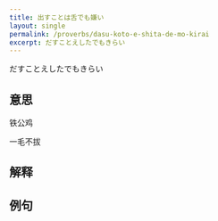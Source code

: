 ```yaml
---
title: 出すことは舌でも嫌い
layout: single
permalink: /proverbs/dasu-koto-e-shita-de-mo-kirai
excerpt: だすことえしたでもきらい
---
```


だすことえしたでもきらい

## 意思

铁公鸡

一毛不拔

## 解释

## 例句

